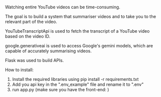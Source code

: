 Watching entire YouTube videos can be time-consuming.

The goal is to build a system that summariser videos and to take you to the relevant part of the video.

YouTubeTranscriptApi is used to fetch the transcript of a YouTube video based on the video ID.

google.generativeai is used to access Google's gemini models, which are capable of accurately summarising videos.

Flask was used to build APIs.

How to install:

1. Install the required libraries using pip install -r requirements.txt
2. Add you api key in the ".env_example" file and rename it to ".env"
3. run app.py (make sure you have the front-end: )
